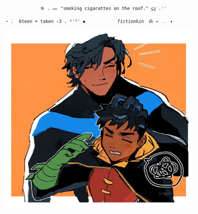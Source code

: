                  キ . ᨓ "smoking cigarattes on the roof." ᧔᧓˙.ꜝꜝ

    ⋆ ࣪.  6teen + taken ‹𝟹 . ꞋꞌꞋꞌ ◆            fictionkin  ᕱ⠀⑅⠀𓂃⠀✦⠀

![image alt](https://github.com/Dckgrayson/literallynightwing/blob/66b899cfc6c03fa81dc48dfa746dcb4b8a18b88a/Untitled254_20250101163323.png)

